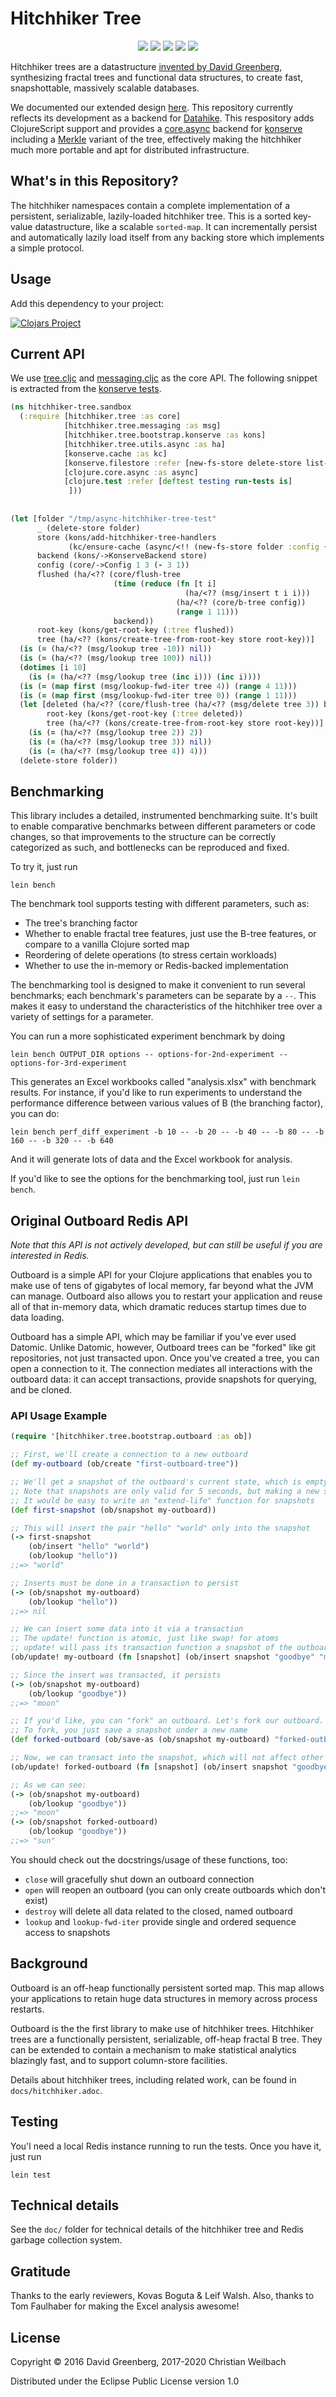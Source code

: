 # Hitchhiker Tree

<p align="center">
<a href="https://clojurians.slack.com/archives/CB7GJAN0L"><img src="https://img.shields.io/badge/clojurians%20slack-join%20channel-blueviolet"/></a>
<a href="https://clojars.org/io.replikativ/hitchhiker-tree"> <img src="https://img.shields.io/clojars/v/io.replikativ/hitchhiker-tree.svg" /></a>
<a href="https://circleci.com/gh/replikativ/hitchhiker-tree"><img src="https://circleci.com/gh/replikativ/hitchhiker-tree.svg?style=shield"/></a>
<a href="https://github.com/replikativ/hitchhiker-tree/tree/development"><img src="https://img.shields.io/github/last-commit/replikativ/hitchhiker-tree/development"/></a>
<a href="https://versions.deps.co/replikativ/hitchhiker-tree" title="Dependencies Status"><img src="https://versions.deps.co/replikativ/hitchhiker-tree/status.svg" /></a>
</p>

Hitchhiker trees are a datastructure [invented by David Greenberg](https://github.com/datacrypt-project/hitchhiker-tree), synthesizing fractal trees and functional data structures, to create fast, snapshottable, massively scalable databases.

We documented our extended design [here](https://blog.datopia.io/2018/11/03/hitchhiker-tree/). This repository currently reflects its development as a backend for [Datahike](https://github.com/replikativ/datahike). This respository adds ClojureScript support and provides a [core.async](https://github.com/clojure/core.async) backend for [konserve](https://github.com/replikativ/konserve) including a [Merkle](https://en.wikipedia.org/wiki/Merkle_tree) variant of the tree, effectively making the hitchhiker much more portable and apt for distributed infrastructure.

## What's in this Repository?

The hitchhiker namespaces contain a complete implementation of a persistent, serializable, lazily-loaded hitchhiker tree.
This is a sorted key-value datastructure, like a scalable `sorted-map`.
It can incrementally persist and automatically lazily load itself from any backing store which implements a simple protocol.

## Usage

Add this dependency to your project:

[![Clojars Project](http://clojars.org/io.replikativ/hitchhiker-tree/latest-version.svg)](http://clojars.org/io.replikativ/hitchhiker-tree)

## Current API

We use [tree.cljc](src/hitchhiker/tree.cljc) and [messaging.cljc](src/hitchhiker/tree/messaging.cljc) as the core API. The following snippet is extracted from the [konserve tests](test/hitchhiker/konserve_test.cljc).

```clojure
(ns hitchhiker-tree.sandbox
  (:require [hitchhiker.tree :as core]
            [hitchhiker.tree.messaging :as msg]
            [hitchhiker.tree.bootstrap.konserve :as kons]
            [hitchhiker.tree.utils.async :as ha]
            [konserve.cache :as kc]
            [konserve.filestore :refer [new-fs-store delete-store list-keys]]
            [clojure.core.async :as async]
            [clojure.test :refer [deftest testing run-tests is]
             ]))
         
         
(let [folder "/tmp/async-hitchhiker-tree-test"
      _ (delete-store folder)
      store (kons/add-hitchhiker-tree-handlers
             (kc/ensure-cache (async/<!! (new-fs-store folder :config {:fsync false}))))
      backend (kons/->KonserveBackend store)
      config (core/->Config 1 3 (- 3 1))
      flushed (ha/<?? (core/flush-tree
                       (time (reduce (fn [t i]
                                       (ha/<?? (msg/insert t i i)))
                                     (ha/<?? (core/b-tree config))
                                     (range 1 11)))
                       backend))
      root-key (kons/get-root-key (:tree flushed))
      tree (ha/<?? (kons/create-tree-from-root-key store root-key))]
  (is (= (ha/<?? (msg/lookup tree -10)) nil))
  (is (= (ha/<?? (msg/lookup tree 100)) nil))
  (dotimes [i 10]
    (is (= (ha/<?? (msg/lookup tree (inc i))) (inc i))))
  (is (= (map first (msg/lookup-fwd-iter tree 4)) (range 4 11)))
  (is (= (map first (msg/lookup-fwd-iter tree 0)) (range 1 11)))
  (let [deleted (ha/<?? (core/flush-tree (ha/<?? (msg/delete tree 3)) backend))
        root-key (kons/get-root-key (:tree deleted))
        tree (ha/<?? (kons/create-tree-from-root-key store root-key))]
    (is (= (ha/<?? (msg/lookup tree 2)) 2))
    (is (= (ha/<?? (msg/lookup tree 3)) nil))
    (is (= (ha/<?? (msg/lookup tree 4)) 4)))
  (delete-store folder))
```


## Benchmarking

This library includes a detailed, instrumented benchmarking suite.
It's built to enable comparative benchmarks between different parameters or code changes, so that improvements to the structure can be correctly categorized as such, and bottlenecks can be reproduced and fixed.

To try it, just run

    lein bench

The benchmark tool supports testing with different parameters, such as:

- The tree's branching factor
- Whether to enable fractal tree features, just use the B-tree features, or compare to a vanilla Clojure sorted map
- Reordering of delete operations (to stress certain workloads)
- Whether to use the in-memory or Redis-backed implementation

The benchmarking tool is designed to make it convenient to run several benchmarks;
each benchmark's parameters can be separate by a `--`.
This makes it easy to understand the characteristics of the hitchhiker tree over a variety of settings for a parameter.

You can run a more sophisticated experiment benchmark by doing

    lein bench OUTPUT_DIR options -- options-for-2nd-experiment -- options-for-3rd-experiment

This generates an Excel workbooks called "analysis.xlsx" with benchmark results.
For instance, if you'd like to run experiments to understand the performance difference between various values of B (the branching factor), you can do:

    lein bench perf_diff_experiment -b 10 -- -b 20 -- -b 40 -- -b 80 -- -b 160 -- -b 320 -- -b 640

And it will generate lots of data and the Excel workbook for analysis.

If you'd like to see the options for the benchmarking tool, just run `lein bench`.



## Original Outboard Redis API

_Note that this API is not actively developed, but can still be useful if you are interested in Redis._


Outboard is a simple API for your Clojure applications that enables you to make use of tens of gigabytes of local memory, far beyond what the JVM can manage.
Outboard also allows you to restart your application and reuse all of that in-memory data, which dramatic reduces startup times due to data loading.

Outboard has a simple API, which may be familiar if you've ever used Datomic.
Unlike Datomic, however, Outboard trees can be "forked" like git repositories, not just transacted upon.
Once you've created a tree, you can open a connection to it.
The connection mediates all interactions with the outboard data:
it can accept transactions, provide snapshots for querying, and be cloned.

### API Usage Example

```clojure
(require '[hitchhiker.tree.bootstrap.outboard :as ob])

;; First, we'll create a connection to a new outboard
(def my-outboard (ob/create "first-outboard-tree"))

;; We'll get a snapshot of the outboard's current state, which is empty for now
;; Note that snapshots are only valid for 5 seconds, but making a new snapshot is free
;; It would be easy to write an "extend-life" function for snapshots
(def first-snapshot (ob/snapshot my-outboard))

;; This will insert the pair "hello" "world" only into the snapshot
(-> first-snapshot
    (ob/insert "hello" "world")
    (ob/lookup "hello"))
;;=> "world"

;; Inserts must be done in a transaction to persist
(-> (ob/snapshot my-outboard)
    (ob/lookup "hello"))
;;=> nil

;; We can insert some data into it via a transaction
;; The update! function is atomic, just like swap! for atoms
;; update! will pass its transaction function a snapshot of the outboard
(ob/update! my-outboard (fn [snapshot] (ob/insert snapshot "goodbye" "moon")))

;; Since the insert was transacted, it persists
(-> (ob/snapshot my-outboard)
    (ob/lookup "goodbye"))
;;=> "moon"

;; If you'd like, you can "fork" an outboard. Let's fork our outboard.
;; To fork, you just save a snapshot under a new name
(def forked-outboard (ob/save-as (ob/snapshot my-outboard) "forked-outboard"))

;; Now, we can transact into the snapshot, which will not affect other forks
(ob/update! forked-outboard (fn [snapshot] (ob/insert snapshot "goodbye" "sun")))

;; As we can see:
(-> (ob/snapshot my-outboard)
    (ob/lookup "goodbye"))
;;=> "moon"
(-> (ob/snapshot forked-outboard)
    (ob/lookup "goodbye"))
;;=> "sun"
```

You should check out the docstrings/usage of these functions, too:

- `close` will gracefully shut down an outboard connection
- `open` will reopen an outboard (you can only create outboards which don't exist)
- `destroy` will delete all data related to the closed, named outboard
- `lookup` and `lookup-fwd-iter` provide single and ordered sequence access to snapshots

## Background

Outboard is an off-heap functionally persistent sorted map.
This map allows your applications to retain huge data structures in memory across process restarts.

Outboard is the the first library to make use of hitchhiker trees.
Hitchhiker trees are a functionally persistent, serializable, off-heap fractal B tree.
They can be extended to contain a mechanism to make statistical analytics blazingly fast, and to support column-store facilities.

Details about hitchhiker trees, including related work, can be found in `docs/hitchhiker.adoc`.

## Testing

You'l need a local Redis instance running to run the tests. Once you have it, just run

    lein test

## Technical details

See the `doc/` folder for technical details of the hitchhiker tree and Redis garbage collection system.

## Gratitude

Thanks to the early reviewers, Kovas Boguta & Leif Walsh.
Also, thanks to Tom Faulhaber for making the Excel analysis awesome!

## License

Copyright © 2016 David Greenberg, 2017-2020 Christian Weilbach 

Distributed under the Eclipse Public License version 1.0
